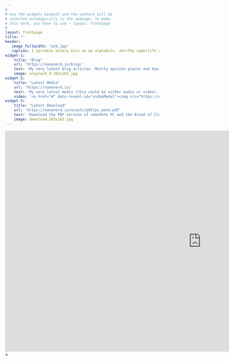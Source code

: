 ```yaml
---
#
# Use the widgets beneath and the content will be
# inserted automagically in the webpage. To make
# this work, you have to use › layout: frontpage
#
layout: frontpage
title: ""
header:
   image_fullwidth: "pcb.jpg"
   caption: I sprinkle binary bits on my alphabits. <br>The cyberlife and times of Kayhan B, digital librarian extraordinaire, podcaster and all around nice guy.
widget-1:
    title: "Blog"
    url: 'https://nanonerd.io/blog/'
    text: 'My very latest blog articles. Mostly opinion pieces and how-tos.'
    image: unsplash_9-302x182.jpg
widget-2:
    title: "Latest Media"
    url: 'https://nanonerd.io/'
    text: 'My very latest media (this could be either audio or video). Expect some cat videos!!'
    video: '<a href="#" data-reveal-id="videoModal"><img src="https://nanonerd.org/images/start-video-feeling-responsive-302x182.jpg" width="302" height="182" alt=""></a>'
widget-3:
    title: "Latest Download"
    url: 'https://nanonerd.io/assets/pdf/pc-pete.pdf'
    text: 'Download the PDF version of <em>Pete PC and the Brood of Clones</em>, my latest screenplay for a 15-minute animated short film.'
    image: download-303x182.jpg
---
```



<div id="videoModal" class="reveal-modal large" data-reveal="">
  <div class="flex-video widescreen vimeo" style="display: block;">
    <iframe width="1280" height="720" src="https://www.youtube.com/embed/YIlKHXUj0Wk" frameborder="0" allowfullscreen></iframe>
  </div>
  <a class="close-reveal-modal">&#215;</a>
</div>
